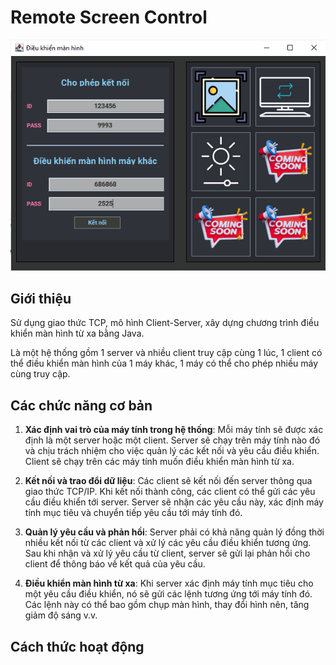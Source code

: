 # Remote Screen Control

<p align="center"> <img src="./server/images/remote-contro-1.png" alt="remote-contro" /> </p>

## Giới thiệu

Sử dụng giao thức TCP, mô hình Client-Server, xây dựng chương trình điều khiển màn hình từ xa bằng Java.

Là một hệ thống gồm 1 server và nhiều client truy cập cùng 1 lúc, 1 client có thể điều khiển màn hình của 1 máy khác, 1 máy có thể cho phép nhiều máy cùng truy cập.

## Các chức năng cơ bản

1. **Xác định vai trò của máy tính trong hệ thống**: Mỗi máy tính sẽ được xác định là một server hoặc một client. Server sẽ chạy trên máy tính nào đó và chịu trách nhiệm cho việc quản lý các kết nối và yêu cầu điều khiển. Client sẽ chạy trên các máy tính muốn điều khiển màn hình từ xa.

2. **Kết nối và trao đổi dữ liệu**: Các client sẽ kết nối đến server thông qua giao thức TCP/IP. Khi kết nối thành công, các client có thể gửi các yêu cầu điều khiển tới server. Server sẽ nhận các yêu cầu này, xác định máy tính mục tiêu và chuyển tiếp yêu cầu tới máy tính đó.

3. **Quản lý yêu cầu và phản hồi**: Server phải có khả năng quản lý đồng thời nhiều kết nối từ các client và xử lý các yêu cầu điều khiển tương ứng. Sau khi nhận và xử lý yêu cầu từ client, server sẽ gửi lại phản hồi cho client để thông báo về kết quả của yêu cầu.

4. **Điều khiển màn hình từ xa**: Khi server xác định máy tính mục tiêu cho một yêu cầu điều khiển, nó sẽ gửi các lệnh tương ứng tới máy tính đó. Các lệnh này có thể bao gồm chụp màn hình, thay đổi hình nên, tăng giảm độ sáng v.v.

## Cách thức hoạt động
